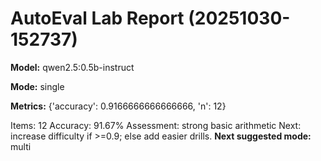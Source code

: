 # AutoEval Lab Report (20251030-152737)

**Model:** qwen2.5:0.5b-instruct

**Mode:** single

**Metrics:** {'accuracy': 0.9166666666666666, 'n': 12}

Items: 12
Accuracy: 91.67%
Assessment: strong basic arithmetic
Next: increase difficulty if >=0.9; else add easier drills.
**Next suggested mode:** multi
